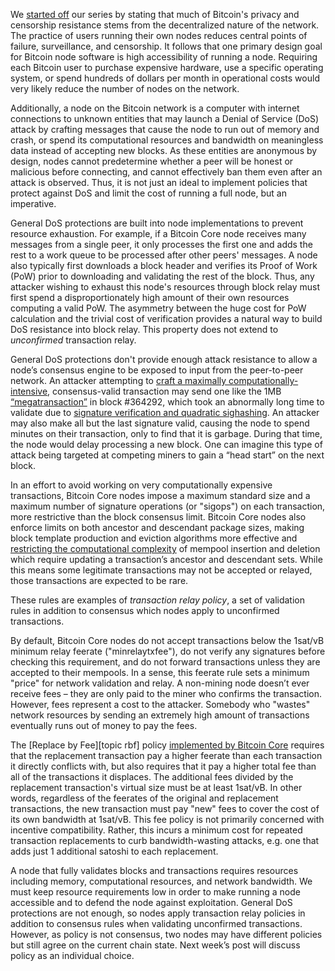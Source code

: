 We [started off][policy01] our series by stating that much of Bitcoin's privacy and
censorship resistance stems from the decentralized nature of the
network. The practice of users running their own nodes reduces central points of
failure, surveillance, and censorship. It follows that one
primary design goal for Bitcoin node software is high accessibility of
running a node. Requiring each Bitcoin user to purchase expensive
hardware, use a specific operating system, or spend hundreds of
dollars per month in operational costs would very likely reduce the
number of nodes on the network.

Additionally, a node
on the Bitcoin network is a computer with internet connections to
unknown entities that may launch a Denial of Service (DoS) attack by
crafting messages that cause the node to run out of memory and crash,
or spend its computational resources and bandwidth on meaningless data
instead of accepting new blocks. As these entities are anonymous by
design, nodes cannot predetermine whether a peer will be honest or
malicious before connecting, and cannot effectively ban them even after an
attack is observed. Thus, it is not just an ideal to implement policies
that protect against DoS and limit the cost of
running a full node, but an imperative.

General DoS protections are built into node implementations to
prevent resource exhaustion. For example, if a Bitcoin Core node
receives many messages from a single peer, it only processes the first
one and adds the rest to a work queue to be processed after other
peers' messages. A node also typically first downloads a block header
and verifies its Proof of Work (PoW) prior to downloading and validating the
rest of the block. Thus, any attacker wishing to exhaust this node's resources
through block relay must first spend a
disproportionately high amount of their own resources computing a
valid PoW. The asymmetry between the huge cost for PoW
calculation and the trivial cost of verification provides a natural way to build DoS resistance into
block relay.
This property does
not extend to _unconfirmed_ transaction relay.

General DoS protections don't provide enough attack resistance to allow a node’s consensus
engine to be exposed to input from the peer-to-peer network. An attacker attempting
to [craft a maximally computationally-intensive][max cpu tx], consensus-valid
transaction may send one like the 1MB
[“megatransaction”][megatx mempool space] in block #364292,
which took an abnormally long time to validate due
to [signature verification and quadratic sighashing][rusty megatx]. An
attacker may also make all but the last signature valid, causing the
node to spend minutes on their transaction, only to find that it is
garbage. During that time, the node would delay processing a new
block. One can imagine this type of attack being
targeted at competing miners to gain a “head start” on the next block.

In an effort to avoid working on very computationally expensive transactions,
Bitcoin Core nodes impose a maximum standard size and a
maximum number of signature operations (or "sigops") on each
transaction, more restrictive than the block consensus limit. Bitcoin Core nodes also
enforce limits on both ancestor and descendant package sizes, making
block template production and eviction algorithms more effective and
[restricting the computational
complexity][se descendant limits] of mempool insertion and deletion
which require updating a transaction’s ancestor and descendant sets.
While
this means some legitimate transactions may not be accepted or
relayed, those transactions are expected to be rare.

These rules are
examples of _transaction relay policy_, a set of validation rules in
addition to consensus which nodes apply to unconfirmed transactions.

By default, Bitcoin Core nodes do not accept transactions below the 1sat/vB minimum relay feerate
("minrelaytxfee"), do not verify any signatures before checking this requirement, and do not forward
transactions unless they are accepted to their mempools.
In a sense, this feerate rule sets a minimum "price" for network validation and relay.
A non-mining node doesn’t ever receive fees – they are
only paid to the miner who confirms the transaction.
However, fees represent a cost to the attacker. Somebody who "wastes" network resources by sending an
extremely high amount of transactions
eventually runs out of money to pay the fees.

The [Replace by Fee][topic rbf] policy [implemented by Bitcoin Core][bitcoin core
rbf docs] requires that the replacement transaction pay a higher
feerate than each transaction it directly conflicts with, but also
requires that it pay a higher total fee than all of the transactions it displaces. The additional fees
divided by the replacement transaction's
virtual size must be at least 1sat/vB.
In other words, regardless of the feerates of the original
and replacement transactions, the new transaction must pay "new" fees
to cover the cost of its own bandwidth at 1sat/vB.
This fee policy is not
primarily concerned with incentive compatibility. Rather, this incurs
a minimum cost for repeated transaction replacements to curb
bandwidth-wasting attacks, e.g. one that adds just 1 additional
satoshi to each replacement.

A node that fully validates blocks and transactions requires resources
including memory, computational resources, and network bandwidth. We
must keep resource requirements low in order to
make running a node accessible and to defend the node
against exploitation. General DoS protections are not enough, so
nodes apply transaction relay policies in addition to consensus rules
when validating unconfirmed transactions. However, as policy is not
consensus, two nodes may have different policies but still agree on
the current chain state. Next week’s post will discuss policy
as an individual choice.

[policy01]: /en/newsletters/2023/05/17/#waiting-for-confirmation-1-why-do-we-have-a-mempool
[max cpu tx]: https://bitcointalk.org/?topic=140078
[megatx mempool space]: https://mempool.space/tx/bb41a757f405890fb0f5856228e23b715702d714d59bf2b1feb70d8b2b4e3e08
[rusty megatx]: https://rusty.ozlabs.org/?p=522
[bitcoin core rbf docs]: https://github.com/bitcoin/bitcoin/blob/v25.0/doc/policy/mempool-replacements.md
[pr 6722]: https://github.com/bitcoin/bitcoin/pull/6722
[se descendant limits]: https://bitcoin.stackexchange.com/questions/118160/whats-the-governing-motivation-for-the-descendent-size-limit
